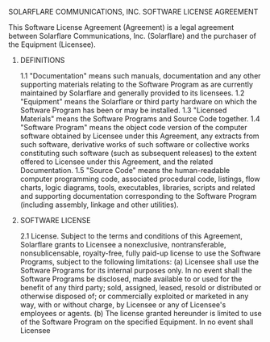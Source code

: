 SOLARFLARE COMMUNICATIONS, INC. 
SOFTWARE LICENSE AGREEMENT

This Software License Agreement (Agreement) is a legal agreement between
Solarflare Communications, Inc. (Solarflare) and the purchaser of the
Equipment (Licensee).

1.	DEFINITIONS

    1.1 "Documentation" means such manuals, documentation and any other
supporting materials relating to the Software Program as are currently
maintained by Solarflare and generally provided to its licensees.
    1.2 "Equipment" means the Solarflare or third party hardware on which
the Software Program has been or may be installed.
    1.3 "Licensed Materials" means the Software Programs and Source Code
together.
    1.4 "Software Program" means the object code version of the computer
software obtained by Licensee under this Agreement, any extracts from such
software, derivative works of such software or collective works
constituting such software (such as subsequent releases) to the extent
offered to Licensee under this Agreement, and the related Documentation.
    1.5 "Source Code" means the human-readable computer programming code,
associated procedural code, listings, flow charts, logic diagrams, tools,
executables, libraries, scripts and related and supporting documentation
corresponding to the Software Program (including assembly, linkage and
other utilities).

2.	SOFTWARE LICENSE

    2.1 License.  Subject to the terms and conditions of this Agreement,
Solarflare grants to Licensee a nonexclusive, nontransferable,
nonsublicensable, royalty-free, fully paid-up license to use the Software
Programs, subject to the following limitations:
         (a) Licensee shall use the Software Programs for its internal
purposes only.  In no event shall the Software Programs be disclosed, made
available to or used for the benefit of any third party; sold, assigned,
leased, resold or distributed or otherwise disposed of; or commercially
exploited or marketed in any way, with or without charge, by Licensee or
any of Licensee's employees or agents.
         (b) The license granted hereunder is limited to use of the
Software Program on the specified Equipment.  In no event shall Licensee
